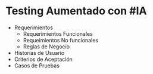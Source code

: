 # Testing Aumentado con #IA

- Requerimientos
  - Requerimientos Funcionales
  - Requeimientos No funcionales
  - Reglas de Negocio
- Historias de Usuario
- Criterios de Aceptación
- Casos de Pruebas
